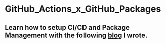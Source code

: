 # GitHub_Actions_x_GitHub_Packages

## Learn how to setup CI/CD and Package Management with the following [blog](https://statusneo.com/breaking-the-githubbing-myth-extended-scm-using-github-actions-and-github-packages/) I wrote.
